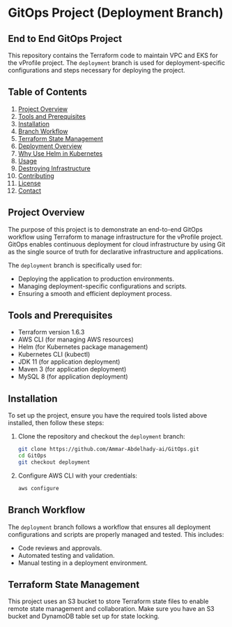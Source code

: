 # GitOps Project (Deployment Branch)

## End to End GitOps Project

This repository contains the Terraform code to maintain VPC and EKS for the vProfile project. The `deployment` branch is used for deployment-specific configurations and steps necessary for deploying the project.

## Table of Contents

1. [Project Overview](#project-overview)
2. [Tools and Prerequisites](#tools-and-prerequisites)
3. [Installation](#installation)
4. [Branch Workflow](#branch-workflow)
5. [Terraform State Management](#terraform-state-management)
6. [Deployment Overview](#deployment-overview)
7. [Why Use Helm in Kubernetes](#why-use-helm-in-kubernetes)
8. [Usage](#usage)
9. [Destroying Infrastructure](#destroying-infrastructure)
10. [Contributing](#contributing)
11. [License](#license)
12. [Contact](#contact)

## Project Overview

The purpose of this project is to demonstrate an end-to-end GitOps workflow using Terraform to manage infrastructure for the vProfile project. GitOps enables continuous deployment for cloud infrastructure by using Git as the single source of truth for declarative infrastructure and applications.

The `deployment` branch is specifically used for:
- Deploying the application to production environments.
- Managing deployment-specific configurations and scripts.
- Ensuring a smooth and efficient deployment process.

## Tools and Prerequisites

- Terraform version 1.6.3
- AWS CLI (for managing AWS resources)
- Helm (for Kubernetes package management)
- Kubernetes CLI (kubectl)
- JDK 11 (for application deployment)
- Maven 3 (for application deployment)
- MySQL 8 (for application deployment)

## Installation

To set up the project, ensure you have the required tools listed above installed, then follow these steps:

1. Clone the repository and checkout the `deployment` branch:
    ```bash
    git clone https://github.com/Ammar-Abdelhady-ai/GitOps.git
    cd GitOps
    git checkout deployment
    ```

2. Configure AWS CLI with your credentials:
    ```bash
    aws configure
    ```

## Branch Workflow

The `deployment` branch follows a workflow that ensures all deployment configurations and scripts are properly managed and tested. This includes:
- Code reviews and approvals.
- Automated testing and validation.
- Manual testing in a deployment environment.

## Terraform State Management

This project uses an S3 bucket to store Terraform state files to enable remote state management and collaboration. Make sure you have an S3 bucket and DynamoDB table set up for state locking.
